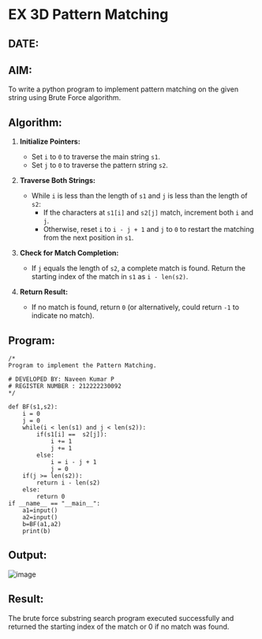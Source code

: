 # EX 3D Pattern Matching
## DATE:
## AIM:
To write a python program to implement pattern matching on the given string using Brute Force algorithm.

## Algorithm:

1. **Initialize Pointers:**  
   - Set `i` to `0` to traverse the main string `s1`.  
   - Set `j` to `0` to traverse the pattern string `s2`.  

2. **Traverse Both Strings:**  
   - While `i` is less than the length of `s1` and `j` is less than the length of `s2`:  
     - If the characters at `s1[i]` and `s2[j]` match, increment both `i` and `j`.  
     - Otherwise, reset `i` to `i - j + 1` and `j` to `0` to restart the matching from the next position in `s1`.  

3. **Check for Match Completion:**  
   - If `j` equals the length of `s2`, a complete match is found. Return the starting index of the match in `s1` as `i - len(s2)`.  

4. **Return Result:**  
   - If no match is found, return `0` (or alternatively, could return `-1` to indicate no match).  

## Program:
```
/*
Program to implement the Pattern Matching.

# DEVELOPED BY: Naveen Kumar P
# REGISTER NUMBER : 212222230092
*/

def BF(s1,s2):
    i = 0
    j = 0
    while(i < len(s1) and j < len(s2)):
        if(s1[i] ==  s2[j]):
            i += 1
            j += 1
        else:
            i = i - j + 1
            j = 0
    if(j >= len(s2)):
        return i - len(s2)
    else:
        return 0
if __name__ == "__main__":
    a1=input() 
    a2=input() 
    b=BF(a1,a2)
    print(b)

```

## Output:

![image](https://github.com/user-attachments/assets/0f294cc2-f4ee-47df-bc43-cb804a6101a9)

## Result:
The brute force substring search program executed successfully and returned the starting index of the match or 0 if no match was found.
